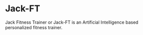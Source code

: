 # Jack-FT
Jack Fitness Trainer or Jack-FT is an Artificial Intelligence based personalized fitness trainer. 

